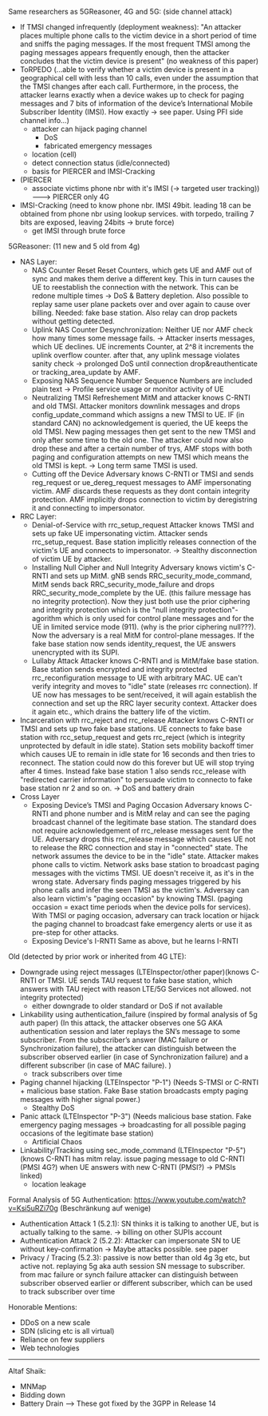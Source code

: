 Same researchers as 5GReasoner, 4G and 5G: (side channel attack)
* If TMSI changed infrequently (deployment weakness): "An attacker places multiple phone calls to the victim device in a short period of time and sniffs the paging messages.  If the most frequent TMSI among the paging messages appears frequently enough, then the attacker concludes that the victim device is present" (no weakness of this paper)
* ToRPEDO (...able to verify whether a victim device is present in a geographical cell with less than 10 calls, even under the assumption that the TMSI changes after each call. Furthermore, in the process, the attacker learns exactly when a device wakes up to check for paging messages and 7 bits of information of the device’s International Mobile Subscriber Identity (IMSI). How exactly -> see paper. Using PFI side channel info...)
  * attacker can hijack paging channel
    * DoS
    * fabricated emergency messages
  * location (cell)
  * detect connection status (idle/connected)
  * basis for PIERCER and IMSI-Cracking
* (PIERCER
  * associate victims phone nbr with it's IMSI (-> targeted user tracking)) ---> PIERCER only 4G
* IMSI-Cracking (need to know phone nbr. IMSI 49bit. leading 18 can be obtained from phone nbr using lookup services. with torpedo, trailing 7 bits are exposed, leaving 24bits -> brute force)
  * get IMSI through brute force

5GReasoner: (11 new and 5 old from 4g)
* NAS Layer:
  * NAS Counter Reset
Reset Counters, which gets UE and AMF out of sync and makes them derive a different key. This in turn causes the UE to reestablish the connection with the network. This can be redone multiple times -> DoS & Battery depletion. Also possible to replay same user plane packets over and over again to cause over billing. Needed: fake base station. Also relay can drop packets without getting detected.
  * Uplink NAS Counter Desynchronization:
Neither UE nor AMF check how many times some message fails. -> Attacker inserts messages, which UE declines. UE increments Counter, at 2^8 it increments the uplink overflow counter. after that, any uplink message violates sanity check -> prolonged DoS until connection drop&reauthenticate or tracking_area_update by AMF.   
  * Exposing NAS Sequence Number
Sequence Numbers are included plain text -> Profile service usage or monitor activity of UE
  * Neutralizing TMSI Refreshement
MitM and attacker knows C-RNTI and old TMSI. Attacker monitors downlink messages and drops config_update_command which assigns a new TMSI to UE. IF (in standard CAN) no acknowledgement is queried, the UE keeps the old TMSI. New paging messages then get sent to the new TMSI and only after some time to the old one. The attacker could now also drop these and after a certain number of trys, AMF stops with both paging and configuration attempts on new TMSI which means the old TMSI is kept. -> Long term same TMSI is used.
  * Cutting off the Device
Adversary knows C-RNTI or TMSI and sends reg_request or ue_dereg_request messages to AMF impersonating victim. AMF discards these requests as they dont contain integrity protection. AMF implicitly drops connection to victim by deregistring it and connecting to impersonator.
* RRC Layer:
  * Denial-of-Service with rrc_setup_request
Attacker knows TMSI and sets up fake UE impersonating victim. Attacker sends rrc_setup_request. Base station implicitly releases connection of the victim's UE and connects to impersonator. -> Stealthy disconnection of victim UE by attacker.
  * Installing Null Cipher and Null Integrity
Adversary knows victim's C-RNTI and sets up MitM. gNB sends RRC_security_mode_command, MitM sends back RRC_security_mode_failure and drops RRC_security_mode_complete by the UE. (this failure message has no integrity protection). Now they just both use the prior ciphering and integrity protection which is the "null integrity protection"-agorithm which is only used for control plane messages and for the UE in limited service mode (911). (why is the prior ciphering null???). Now the adversary is a real MitM for control-plane messages. If the fake base station now sends identity_request, the UE answers unencrypted with its SUPI.
  * Lullaby Attack
Attacker knows C-RNTI and is MitM/fake base station. Base station sends encrypted and integrity protected rrc_reconfiguration message to UE with arbitrary MAC. UE can't verify integrity and moves to "idle" state (releases rrc connection). If UE now has messages to be sent/received, it will again establish the connection and set up the RRC layer security context. Attacker does it again etc., which drains the battery life of the victim.
 * Incarceration with rrc_reject and rrc_release
Attacker knows C-RNTI or TMSI and sets up two fake base stations. UE connects to fake base station with rcc_setup_request and gets rrc_reject (which is integrity unprotected by default in idle state). Station sets mobility backoff timer which causes UE to remain in idle state for 16 seconds and then tries to reconnect. The station could now do this forever but UE will stop trying after 4 times. Instead fake base station 1 also sends rcc_release with "redirected carrier information" to persuade victim to connecto to fake base station nr 2 and so on. -> DoS and battery drain
* Cross Layer
  * Exposing Device’s TMSI and Paging Occasion
Adversary knows C-RNTI and phone number and is MitM relay and can see the paging broadcast channel of the legitimate base station. The standard does not require acknowledgement of rrc_release messages sent for the UE. Adversary drops this rrc_release message which causes UE not to release the RRC connection and stay in "connected" state. The network assumes the device to be in the "idle" state. Attacker makes phone calls to victim. Network asks base station to broadcast paging messages with the victims TMSI. UE doesn't receive it, as it's in the wrong state. Adversary finds paging messages triggered by his phone calls and infer the seen TMSI as the victim's. Adversay can also learn victim's "paging occasion" by knowing TMSI. (paging occasion = exact time periods when the device polls for services). With TMSI or paging occasion, adversary can track location or hijack the paging channel to broadcast fake emergency alerts or use it as pre-step for other attacks.
  * Exposing Device's I-RNTI
Same as above, but he learns I-RNTI

Old (detected by prior work or inherited from 4G LTE):
* Downgrade using reject messages (LTEInspector/other paper)(knows C-RNTI or TMSI. UE sends TAU request to fake base station, which answers with TAU reject with reason LTE/5G Services not allowed. not integrity protected)
  * either downgrade to older standard or DoS if not available
* Linkability using authentication_failure (inspired by formal analysis of 5g auth paper) (In this attack, the attacker observes one 5G AKA authentication session and later replays the SN’s message to some subscriber. From the subscriber’s answer (MAC failure or Synchronization failure), the attacker can distinguish between the subscriber observed earlier (in case of Synchronization failure) and a different subscriber (in case of MAC failure). )
  * track subscribers over time
* Paging channel hijacking (LTEInspector "P-1") (Needs S-TMSI or C-RNTI + malicious base station. Fake Base station broadcasts empty paging messages with higher signal power.)
  * Stealthy DoS
* Panic attack (LTEInspector "P-3") (Needs malicious base station. Fake emergency paging messages -> broadcasting for all possible paging occasions of the legitimate base station)
  * Artificial Chaos
* Linkability/Tracking using sec_mode_command (LTEInspector "P-5") (knows C-RNTI has mitm relay. issue paging message to old C-RNTI (PMSI 4G?) when UE answers with new C-RNTI (PMSI?) -> PMSIs linked)
  * location leakage

Formal Analysis of 5G Authentication:
https://www.youtube.com/watch?v=Ksi5uRZi70g (Beschränkung auf wenige)
* Authentication Attack 1 (5.2.1): SN thinks it is talking to another UE, but is actually talking to the same. -> billing on other SUPIs account
* Authentication Attack 2 (5.2.2): Attacker can impersonate SN to UE without key-confirmation -> Maybe attacks possible. see paper
* Privacy / Tracing (5.2.3): passive is now better than old 4g 3g etc, but active not. replaying 5g aka auth session SN message to subscriber. from mac failure or synch failure attacker can distinguish between subscriber observed earlier or different subscriber, which can be used to track subscriber over time

Honorable Mentions:
* DDoS on a new scale
* SDN (slicing etc is all virtual)
* Reliance on few suppliers
* Web technologies
_____________________________________________
Altaf Shaik:
- MNMap
- Bidding down
- Battery Drain
--> These got fixed by the 3GPP in Release 14
